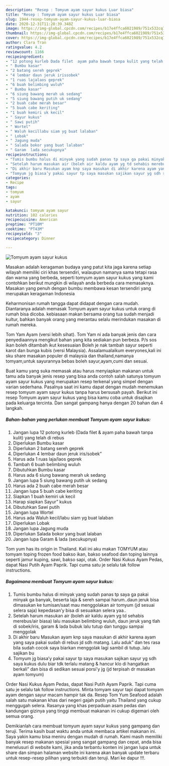 ```yaml
---
description: "Resep : Tomyum ayam sayur kukus Luar biasa"
title: "Resep : Tomyum ayam sayur kukus Luar biasa"
slug: 1944-resep-tomyum-ayam-sayur-kukus-luar-biasa
date: 2020-12-31T11:28:39.348Z
image: https://img-global.cpcdn.com/recipes/b17e4ffca6021989/751x532cq70/tomyum-ayam-sayur-kukus-foto-resep-utama.jpg
thumbnail: https://img-global.cpcdn.com/recipes/b17e4ffca6021989/751x532cq70/tomyum-ayam-sayur-kukus-foto-resep-utama.jpg
cover: https://img-global.cpcdn.com/recipes/b17e4ffca6021989/751x532cq70/tomyum-ayam-sayur-kukus-foto-resep-utama.jpg
author: Clara Tran
ratingvalue: 4.2
reviewcount: 1166
recipeingredient:
- "12 potong kurleb Dada filet  ayam paha bawah tanpa kulit yang telah di rebus"
- " Bumbu kasar"
- "2 batang sereh geprek"
- "4 lembar daun jeruk irissobek"
- "1 ruas lajalaos geprek"
- "6 buah belimbing wuluh"
- " Bumbu kasar"
- "6 siung bawang merah uk sedang"
- "5 siung bawang putih uk sedang"
- "2 buah cabe merah besar"
- "5 buah cabe keriting"
- "1 buah kemiri uk kecil"
- " Sayur kukus"
- " Sawi putih"
- " Wortel"
- " Waluh kecillabu siam yg buat lalaban"
- " Lobak"
- " Jagung muda"
- " Salada bokor yang buat lalaban"
- " Garam  lada secukupnya"
recipeinstructions:
- "Tumis bumbu halus di minyak yang sudah panas tp saya ga pakai minyak ga banyak, beserta laja &amp; sereh sampai harum..daun jeruk bisa dimasukan ke tumisan/saat mau menggolakan air tomyum (jd sesuai selera saja) kepedasan’y bisa di sesuaikan selera yaa.."
- "Setelah harum masukan air (boleh air kaldu ayam yg td sehabis merebus/air biasa) lalu masukan belimbing wuluh, daun jeruk yang tlah di sobek/iris, garam &amp; lada bubuk lalu tutup dan tunggu sampai menggolak"
- "Di akhir baru Masukan ayam knp saya masukan di akhir karena ayam yang saya pakai sudah di rebus jd sdh matang. Lalu aduk” dan tes rasa bila sudah cocok saya biarkan menggolak lagi sambil di tutup..lalu sajikan bu"
- "Tomyum jg biasa’y pakai sayur tp saya masukan sajikan sayur yg sdh saya kukus dulu biar tdk terlalu matang &amp; hancur klo di hangatkan berkali” dan bisa di sedikan sesuai porsi’y jg (jd terpisah dr masakan ayam tomyum)"
categories:
- Recipe
tags:
- tomyum
- ayam
- sayur

katakunci: tomyum ayam sayur 
nutrition: 102 calories
recipecuisine: American
preptime: "PT10M"
cooktime: "PT43M"
recipeyield: "3"
recipecategory: Dinner

---
```



![Tomyum ayam sayur kukus](https://img-global.cpcdn.com/recipes/b17e4ffca6021989/751x532cq70/tomyum-ayam-sayur-kukus-foto-resep-utama.jpg)

Masakan adalah keragaman budaya yang patut kita jaga karena setiap wilayah memiliki ciri khas tersendiri, walaupun namanya sama tetapi rasa dan warna yang berbeda, seperti tomyum ayam sayur kukus yang kami contohkan berikut mungkin di wilayah anda berbeda cara memasaknya. Masakan yang penuh dengan bumbu membawa kesan tersendiri yang merupakan keragaman Indonesia

Keharmonisan rumah tangga dapat didapat dengan cara mudah. Diantaranya adalah memasak Tomyum ayam sayur kukus untuk orang di rumah bisa dicoba. kebiasaan makan bersama orang tua sudah menjadi kultur, bahkan banyak orang yang merantau selalu merindukan masakan di rumah mereka.

Tom Yam Ayam (versi lebih sihat). Tom Yam ni ada banyak jenis dan cara penyediaannya mengikut bahan yang kita sediakan pun berbeza. P/s sos ikan boleh ditambah ikut kesesuaian Boleh je nak tambah sayur seperti karot dan bunga kubis (versi Malaysia). Assalamualaikum everyones,kali ini sku share masakan populer di malaysia dan thailand,namanya tomyam,untuk sayurannya bebas boleh sayur,ayam,cumi dan sesuai.

Buat kamu yang suka memasak atau harus menyiapkan makanan untuk tamu ada banyak jenis resep yang bisa anda contoh salah satunya tomyum ayam sayur kukus yang merupakan resep terkenal yang simpel dengan varian sederhana. Pasalnya saat ini kamu dapat dengan mudah menemukan resep tomyum ayam sayur kukus tanpa harus bersusah payah.
Berikut ini resep Tomyum ayam sayur kukus yang bisa kamu coba untuk disajikan pada keluarga tercinta. Dan sangat gampang hanya dengan 20 bahan dan 4 langkah.


<!--inarticleads1-->

##### Bahan-bahan yang perlukan membuat Tomyum ayam sayur kukus:

1. Jangan lupa 12 potong kurleb (Dada filet &amp; ayam paha bawah tanpa kulit) yang telah di rebus
1. Diperlukan  Bumbu kasar
1. Diperlukan 2 batang sereh geprek
1. Diperlukan 4 lembar daun jeruk iris/sobek”
1. Harus ada 1 ruas laja/laos geprek
1. Tambah 6 buah belimbing wuluh
1. Dibutuhkan  Bumbu kasar
1. Harus ada 6 siung bawang merah uk sedang
1. Jangan lupa 5 siung bawang putih uk sedang
1. Harus ada 2 buah cabe merah besar
1. Jangan lupa 5 buah cabe keriting
1. Siapkan 1 buah kemiri uk kecil
1. Harap siapkan  Sayur” kukus
1. Dibutuhkan  Sawi putih
1. Jangan lupa  Wortel
1. Harus ada  Waluh kecil/labu siam yg buat lalaban
1. Diperlukan  Lobak
1. Jangan lupa  Jagung muda
1. Diperlukan  Salada bokor yang buat lalaban
1. Jangan lupa  Garam &amp; lada (secukupnya)


Tom yum has its origin in Thailand. Kali ini aku makan TOMYUM atau tomyam toping frozen food bakso ikan, bakso seafood dan toping lainnya seperti jamur kuping, sawi, bakso sapi, otak. Order Nasi Kukus Ayam Pedas, dapat Nasi Putih Ayam Paprik. Tapi cuma satu je selalu tak follow instructions. 

<!--inarticleads2-->

##### Bagaimana membuat  Tomyum ayam sayur kukus:

1. Tumis bumbu halus di minyak yang sudah panas tp saya ga pakai minyak ga banyak, beserta laja &amp; sereh sampai harum..daun jeruk bisa dimasukan ke tumisan/saat mau menggolakan air tomyum (jd sesuai selera saja) kepedasan’y bisa di sesuaikan selera yaa..
1. Setelah harum masukan air (boleh air kaldu ayam yg td sehabis merebus/air biasa) lalu masukan belimbing wuluh, daun jeruk yang tlah di sobek/iris, garam &amp; lada bubuk lalu tutup dan tunggu sampai menggolak
1. Di akhir baru Masukan ayam knp saya masukan di akhir karena ayam yang saya pakai sudah di rebus jd sdh matang. Lalu aduk” dan tes rasa bila sudah cocok saya biarkan menggolak lagi sambil di tutup..lalu sajikan bu
1. Tomyum jg biasa’y pakai sayur tp saya masukan sajikan sayur yg sdh saya kukus dulu biar tdk terlalu matang &amp; hancur klo di hangatkan berkali” dan bisa di sedikan sesuai porsi’y jg (jd terpisah dr masakan ayam tomyum)


Order Nasi Kukus Ayam Pedas, dapat Nasi Putih Ayam Paprik. Tapi cuma satu je selalu tak follow instructions. Minta tomyam sayur tapi dapat tomyam ayam dengan sayur macam hampir tak da. Resep Tom Yum Seafood adalah salah satu makanan khas dari negeri gajah putih yaitu Thailand yang cukup menggugah selera. Rasanya yang khas perpaduan asam pedas dan kandungan gizinya yang tinggi membuat makanan ini cukup digemari oleh semua orang. 

Demikianlah cara membuat tomyum ayam sayur kukus yang gampang dan teruji. Terima kasih buat waktu anda untuk membaca artikel makanan ini. Saya yakin kamu bisa meniru dengan mudah di rumah. Kami masih memiliki banyak resep makanan spesial yang sangat gampang dan cepat, anda bisa menelusuri di website kami, jika anda terbantu konten ini jangan lupa untuk share dan simpan halaman website ini karena akan banyak update terbaru untuk resep-resep pilihan yang terbukti dan teruji. Mari ke dapur !!!. 
